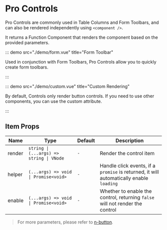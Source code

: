 # Pro Controls

Pro Controls are commonly used in Table Columns and Form Toolbars, and can also be rendered independently using `<component />`.

It returns a Function Component that renders the component based on the provided parameters.

<demo src="./demo/basic.vue" title="Basic" />

::: demo src="./demo/form.vue" title="Form Toolbar"

Used in conjunction with Form Toolbars, Pro Controls allow you to quickly create form toolbars.

:::


<demo src="./demo/table.vue" title="Table Controls" />

::: demo src="./demo/custom.vue" title="Custom Rendering"

By default, Controls only render button controls. If you need to use other components, you can use the custom attribute.

:::

## Item Props

| Name | Type | Default | Description |
| --- | --- | --- | --- |
| render | `string \| (...args) => string \| VNode` | `-` | Render the control item |
| helper | `(...args) => void \| Promise<void>` | `-` | Handle click events, if a `promise` is returned, it will automatically enable `loading` |
| enable | `(...args) => void \| Promise<void>` | `-` | Whether to enable the control, returning `false` will not render the control |

> For more parameters, please refer to [n-button](https://www.naiveui.com/zh-CN/light/components/button).